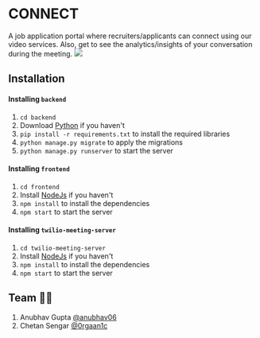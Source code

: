 # CONNECT

A job application portal where recruiters/applicants can connect using our video services. Also, get to see the analytics/insights of your conversation during the meeting.
<img src="https://drive.google.com/file/d/1bzH25puR8MxIr9PiXgwld9HnX_7d9LsC/view?usp=sharing">

## Installation

#### Installing `backend`
1. `cd backend`
2. Download [Python](https://www.python.org/downloads/) if you haven't
3. `pip install -r requirements.txt` to install the required libraries
4. `python manage.py migrate` to apply the migrations
5. `python manage.py runserver` to start the server

#### Installing `frontend`
1. `cd frontend`
2. Install [NodeJs](https://nodejs.org/en/download/) if you haven't
3. `npm install` to install the dependencies
4. `npm start` to start the server

#### Installing `twilio-meeting-server`
1. `cd twilio-meeting-server`
2. Install [NodeJs](https://nodejs.org/en/download/) if you haven't
3. `npm install` to install the dependencies
4. `npm start` to start the server



## Team 💪🏻

1. Anubhav Gupta [@anubhav06](https://github.com/anubhav06) <br>
2. Chetan Sengar [@0rgaan1c](https://github.com/0rgaan1c)


